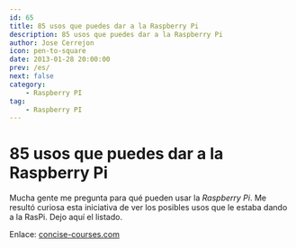 ```yaml
---
id: 65
title: 85 usos que puedes dar a la Raspberry Pi
description: 85 usos que puedes dar a la Raspberry Pi
author: Jose Cerrejon
icon: pen-to-square
date: 2013-01-28 20:00:00
prev: /es/
next: false
category:
    - Raspberry PI
tag:
    - Raspberry PI
---
```


# 85 usos que puedes dar a la Raspberry Pi

Mucha gente me pregunta para qué pueden usar la _Raspberry Pi_. Me resultó curiosa esta iniciativa de ver los posibles usos que le estaba dando a la RasPi. Dejo aquí el listado.

Enlace: [concise-courses.com](https://www.concise-courses.com/security/85-raspberry-pi-uses/#)
